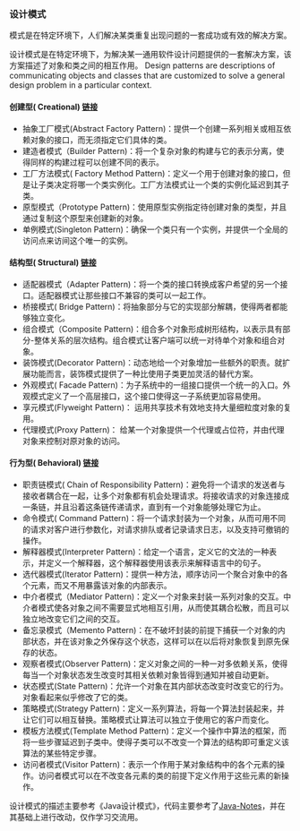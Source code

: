 ### 设计模式

模式是在特定环境下，人们解决某类重复出现问题的一套成功或有效的解决方案。

设计模式是在特定环境下，为解决某一通用软件设计问题提供的一套解决方案，该方案描述了对象和类之间的相互作用。
Design patterns are descriptions of communicating objects and classes that are customized to solve a general design problem in a particular context.

#### 创建型( Creational)  [链接](./src/main/java/com/designpattern/constructor/README.md)
- 抽象工厂模式(Abstract Factory Pattern)：提供一个创建一系列相关或相互依赖对象的接口，而无须指定它们具体的类。 
- 建造者模式（Builder Pattern)：将一个复杂对象的构建与它的表示分离，使得同样的构建过程可以创建不同的表示。
- 工厂方法模式( Factory Method Pattern)：定义一个用于创建对象的接口，但是让子类决定将哪一个类实例化。工厂方法模式让一个类的实例化延迟到其子类。
- 原型模式（Prototype Pattern)：使用原型实例指定待创建对象的类型，并且通过复制这个原型来创建新的对象。
- 单例模式(Singleton Pattern)：确保一个类只有一个实例，并提供一个全局的访问点来访间这个唯一的实例。

#### 结构型( Structural)  [链接](./src/main/java/com/designpattern/structure/README.md)
- 适配器模式（Adapter Pattern)：将一个类的接口转换成客户希望的另一个接口。适配器模式让那些接口不兼容的类可以一起工作。
- 桥接模式( Bridge Pattern)：将抽象部分与它的实现部分解耦，使得两者都能够独立变化。
- 组合模式（Composite Pattern)：组合多个对象形成树形结构，以表示具有部分-整体关系的层次结构。组合模式让客户端可以统一对待单个对象和组合对象。
- 装饰模式(Decorator Pattern)：动态地给一个对象增加一些额外的职责。就扩展功能而言，装饰模式提供了一种比使用子类更加灵活的替代方案。
- 外观模式( Facade Pattern)：为子系统中的一组接口提供一个统一的入口。外观模式定义了一个高层接口，这个接口使得这一子系统更加容易使用。
- 享元模式(Flyweight Pattern)： 运用共享技术有效地支持大量细粒度对象的复用。
- 代理模式(Proxy Pattern)： 给某一个对象提供一个代理或占位符，并由代理对象来控制对原对象的访问。

#### 行为型( Behavioral)  [链接](./src/main/java/com/designpattern/behavior/README.md)
- 职责链模式( Chain of Responsibility Pattern)：避免将一个请求的发送者与接收者耦合在一起，让多个对象都有机会处理请求。将接收请求的对象连接成一条链，并且沿着这条链传递请求，直到有一个对象能够处理它为止。
- 命令模式( Command Pattern)：将一个请求封装为一个对象，从而可用不同的请求对客户进行参数化，对请求排队或者记录请求日志，以及支持可撤销的操作。
- 解释器模式(Interpreter Pattern)：给定一个语言，定义它的文法的一种表示，并定义一个解释器，这个解释器使用该表示来解释语言中的句子。
- 选代器模式(Iterator Pattern)：提供一种方法，顺序访问一个聚合对象中的各个元素，而又不用暴露该对象的内部表示。
- 中介者模式（Mediator Pattern)：定义一个对象来封装一系列对象的交互。中介者模式使各对象之间不需要显式地相互引用，从而使其耦合松散，而且可以独立地改变它们之间的交互。
- 备忘录模式（Memento Pattern)：在不破坏封装的前提下捕获一个对象的内部状态，并在该对象之外保存这个状态，这样可以在以后将对象恢复到原先保存的状态。
- 观察者模式(Observer Pattern)：定义对象之间的一种一对多依赖关系，使得每当一个对象状态发生改变时其相关依赖对象皆得到通知并被自动更新。
- 状态模式(State Pattern)：允许一个对象在其内部状态改变时改变它的行为。对象看起来似乎修改了它的类。
- 策略模式(Strategy Pattern)：定义一系列算法，将每一个算法封装起来，并让它们可以相互替换。策略模式让算法可以独立于使用它的客户而变化。
- 模板方法模式(Template Method Pattern)：定义一个操作中算法的框架，而将一些步骤延迟到子类中。使得子类可以不改变一个算法的结构即可重定义该算法的某些特定步骤。
- 访问者模式(Visitor Pattern)：表示一个作用于某对象结构中的各个元素的操作。访问者模式可以在不改变各元素的类的前提下定义作用于这些元素的新操作。

设计模式的描述主要参考《Java设计模式》，代码主要参考了[Java-Notes](https://github.com/DuHouAn/Java-Notes)，并在其基础上进行改动，仅作学习交流用。
